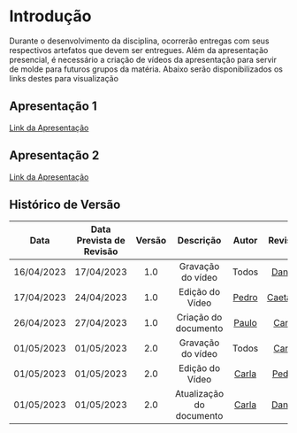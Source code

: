 # Introdução
Durante o desenvolvimento da disciplina, ocorrerão entregas com seus respectivos artefatos que devem ser entregues. Além da apresentação presencial, é necessário a criação de vídeos da apresentação para servir de molde para futuros grupos da matéria. Abaixo serão disponibilizados os links destes para visualização

## Apresentação 1
[Link da Apresentação](https://youtu.be/nTTCJMEjoRU)

## Apresentação 2
[Link da Apresentação](https://youtu.be/6fcySUroCvk)

## Histórico de Versão

|    Data    | Data Prevista de Revisão | Versão |      Descrição       |                                                                Autor                                                                 |               Revisor               |
| :--------: | :----------------------: | :----: | :------------------: | :----------------------------------------------------------------------------------------------------------------------------------: | :---------------------------------: |
| 16/04/2023 |        17/04/2023        |  1.0   | Gravação do vídeo |Todos | [Daniel](https://github.com/daniel-de-sousa) |
| 17/04/2023 |        24/04/2023        |  1.0   | Edição do Vídeo |[Pedro](https://github.com/pedrobarbosaocb)  | [Caetano](https://github.com/caeslucio) |
| 26/04/2023 |        27/04/2023        |  1.0   | Criação do documento |[Paulo](https://github.com/PauloVictorFS)  | [Carla](https://github.com/ccarlaa) |
| 01/05/2023 |        01/05/2023        |  2.0   | Gravação do vídeo |Todos | [Carla](https://github.com/ccarlaa) |
| 01/05/2023 |        01/05/2023        |  2.0   | Edição do Vídeo |[Carla](https://github.com/ccarlaa)  | [Pedro](https://github.com/pedrobarbosaocb) |
| 01/05/2023 |        01/05/2023        |  2.0   | Atualização do documento |[Carla](https://github.com/ccarlaa) | [Daniel](https://github.com/daniel-de-sousa) |



